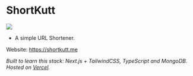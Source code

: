 # ShortKutt

<img src="https://user-images.githubusercontent.com/68260779/212583025-0502fd5f-0cae-4044-a8a3-42ca2f761390.png"></img>

-   A simple URL Shortener.

Website: https://shortkutt.me

_Built to learn this stack: Next.js + TailwindCSS, TypeScript and MongoDB. Hosted on
[Vercel](https://vercel.com)._

